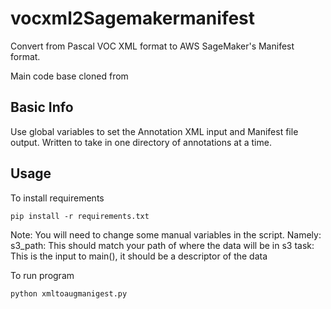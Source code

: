 # vocxml2Sagemakermanifest
Convert from Pascal VOC XML format to AWS SageMaker's Manifest format.

Main code base cloned from 
## Basic Info
Use global variables to set the Annotation XML input and Manifest file output.
Written to take in one directory of annotations at a time.

## Usage
To install requirements
```
pip install -r requirements.txt
```

Note: You will need to change some manual variables in the script. Namely:
s3_path: This should match your path of where the data will be in s3
task: This is the input to main(), it should be a descriptor of the data

To run program
```
python xmltoaugmanigest.py
```
